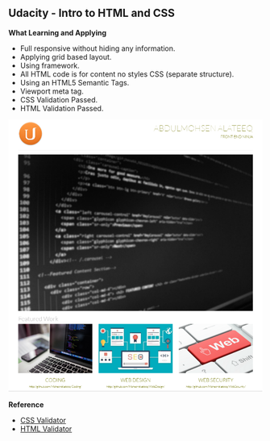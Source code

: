 ## Udacity - Intro to HTML and CSS

**What Learning and Applying**
- Full responsive without hiding any information.
- Applying grid based layout.
- Using framework.
- All HTML code is for content no styles CSS (separate structure).
- Using an HTML5 Semantic Tags.
- Viewport meta tag.
- CSS Validation Passed.
- HTML Validation Passed.

![screenshot](/screen.png)

**Reference**
- [CSS Validator](https://jigsaw.w3.org/css-validator/#validate_by_input)
- [HTML Validator](https://validator.w3.org/#validate_by_input)
